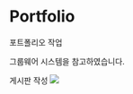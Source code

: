 # Portfolio
포트폴리오 작업

그룹웨어 시스템을 참고하였습니다.

게시판 작성
<img src="https://img.shields.io/badge/꾸미기-컬러코드?style=flat-square&logo=simpleicons&logoColor=white"/></a>
